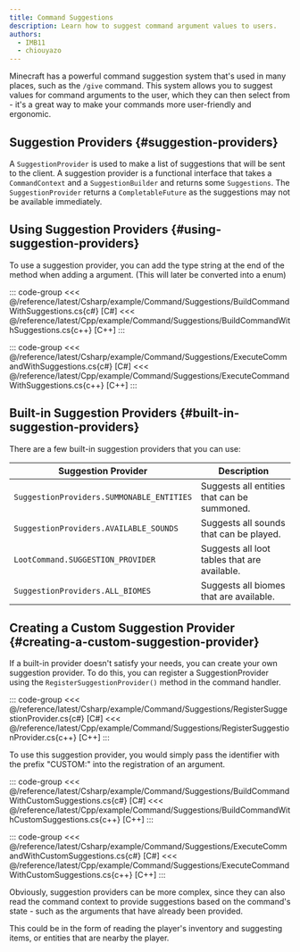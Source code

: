 ```yaml
---
title: Command Suggestions
description: Learn how to suggest command argument values to users.
authors:
  - IMB11
  - chiouyazo
---
```


Minecraft has a powerful command suggestion system that's used in many places, such as the `/give` command. This system allows you to suggest values for command arguments to the user, which they can then select from - it's a great way to make your commands more user-friendly and ergonomic.

## Suggestion Providers {#suggestion-providers}

A `SuggestionProvider` is used to make a list of suggestions that will be sent to the client. A suggestion provider is a functional interface that takes a `CommandContext` and a `SuggestionBuilder` and returns some `Suggestions`. The `SuggestionProvider` returns a `CompletableFuture` as the suggestions may not be available immediately.

## Using Suggestion Providers {#using-suggestion-providers}

To use a suggestion provider, you can add the type string at the end of the method when adding a argument.
(This will later be converted into a enum)

::: code-group
<<< @/reference/latest/Csharp/example/Command/Suggestions/BuildCommandWithSuggestions.cs{c#} [C#]
<<< @/reference/latest/Cpp/example/Command/Suggestions/BuildCommandWithSuggestions.cs{c++} [C++]
:::

::: code-group
<<< @/reference/latest/Csharp/example/Command/Suggestions/ExecuteCommandWithSuggestions.cs{c#} [C#]
<<< @/reference/latest/Cpp/example/Command/Suggestions/ExecuteCommandWithSuggestions.cs{c++} [C++]
:::

## Built-in Suggestion Providers {#built-in-suggestion-providers}

There are a few built-in suggestion providers that you can use:

| Suggestion Provider                       | Description                                  |
| ----------------------------------------- | -------------------------------------------- |
| `SuggestionProviders.SUMMONABLE_ENTITIES` | Suggests all entities that can be summoned.  |
| `SuggestionProviders.AVAILABLE_SOUNDS`    | Suggests all sounds that can be played.      |
| `LootCommand.SUGGESTION_PROVIDER`         | Suggests all loot tables that are available. |
| `SuggestionProviders.ALL_BIOMES`          | Suggests all biomes that are available.      |

## Creating a Custom Suggestion Provider {#creating-a-custom-suggestion-provider}

If a built-in provider doesn't satisfy your needs, you can create your own suggestion provider.
To do this, you can register a SuggestionProvider using the `RegisterSuggestionProvider()` method in the command handler.

::: code-group
<<< @/reference/latest/Csharp/example/Command/Suggestions/RegisterSuggestionProvider.cs{c#} [C#]
<<< @/reference/latest/Cpp/example/Command/Suggestions/RegisterSuggestionProvider.cs{c++} [C++]
:::

To use this suggestion provider, you would simply pass the identifier with the prefix "CUSTOM:" into the registration of an argument.

::: code-group
<<< @/reference/latest/Csharp/example/Command/Suggestions/BuildCommandWithCustomSuggestions.cs{c#} [C#]
<<< @/reference/latest/Cpp/example/Command/Suggestions/BuildCommandWithCustomSuggestions.cs{c++} [C++]
:::

::: code-group
<<< @/reference/latest/Csharp/example/Command/Suggestions/ExecuteCommandWithCustomSuggestions.cs{c#} [C#]
<<< @/reference/latest/Cpp/example/Command/Suggestions/ExecuteCommandWithCustomSuggestions.cs{c++} [C++]
:::


Obviously, suggestion providers can be more complex, since they can also read the command context to provide suggestions based on the command's state - such as the arguments that have already been provided.

This could be in the form of reading the player's inventory and suggesting items, or entities that are nearby the player.
